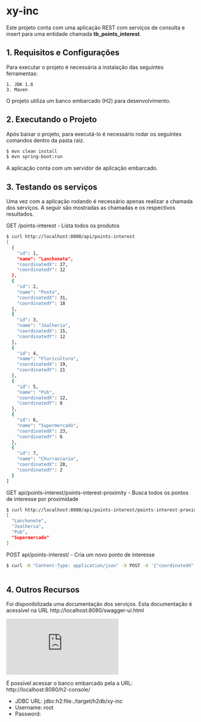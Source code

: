 # xy-inc

Este projeto conta com uma aplicação REST com serviços de consulta e insert para uma entidade chamada **tb_points_interest**.

## 1. Requisitos e Configurações

Para executar o projeto é necessária a instalação das seguintes ferramentas:

    1. JDK 1.8
    3. Maven
    
O projeto utiliza um banco embarcado (H2) para desenvolvimento.
 
## 2. Executando o Projeto
 
Após baixar o projeto, para executá-lo é necessário rodar os seguintes comandos dentro da pasta raiz.

```sh
$ mvn clean install
$ mvn spring-boot:run
```

A aplicação conta com um servidor de aplicação embarcado.

## 3. Testando os serviços

Uma vez com a aplicação rodando é necessário apenas realizar a chamada dos serviços. A seguir são mostradas as chamadas e os respectivos resultados.

GET /points-interest - Lista todos os produtos

```sh
$ curl http://localhost:8080/api/points-interest
[
  {
    "id": 1,
    "name": "Lanchonete",
    "coordinatedX": 27,
    "coordinatedY": 12
  },
  {
    "id": 2,
    "name": "Posto",
    "coordinatedX": 31,
    "coordinatedY": 18
  },
  {
    "id": 3,
    "name": "Joalheria",
    "coordinatedX": 15,
    "coordinatedY": 12
  },
  {
    "id": 4,
    "name": "Floricultura",
    "coordinatedX": 19,
    "coordinatedY": 21
  },
  {
    "id": 5,
    "name": "Pub",
    "coordinatedX": 12,
    "coordinatedY": 8
  },
  {
    "id": 6,
    "name": "Supermercado",
    "coordinatedX": 23,
    "coordinatedY": 6
  },
  {
    "id": 7,
    "name": "Churrascaria",
    "coordinatedX": 28,
    "coordinatedY": 2
  }
]
```

GET api/points-interest/points-interest-proximity - Busca todos os pontos de interesse por proximidade

```sh
$ curl http://localhost:8080/api/points-interest/points-interest-proximity?coordinateReferenceX=20&coordinateReferenceY=10&distance=10
[
  "Lanchonete",
  "Joalheria",
  "Pub",
  "Supermercado"
]
```

POST api/points-interest/ - Cria um novo ponto de interesse

```sh
$ curl -H "Content-Type: application/json" -X POST -d '{"coordinatedX": 0, "coordinatedY": 0,"id": 0,"name": "string"}' http://localhost:8080/api/points-interest
  
```

## 4. Outros Recursos

Foi disponibilizada uma documentação dos serviços. Esta documentação é acessível na URL http://localhost:8080/swagger-ui.html

![Swagger](https://github.com/fontourajunior/xy-inc/readme_img.doc.img)

É possível acessar o banco embarcado pela a URL: http://localhost:8080/h2-console/

* JDBC URL: jdbc:h2:file:./target/h2db/xy-inc
* Username: root
* Password: 
